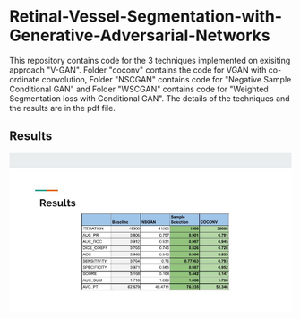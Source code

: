 # Retinal-Vessel-Segmentation-with-Generative-Adversarial-Networks
This repository contains code for the 3 techniques implemented on exisiting approach "V-GAN". Folder "coconv" contains the code for VGAN with co-ordinate convolution, Folder "NSCGAN" contains code for "Negative Sample Conditional GAN" and Folder "WSCGAN" contains code for "Weighted Segmentation loss with Conditional GAN". The details of the techniques and the results are in the pdf file.

## Results
![alt text](https://github.com/sujit-rai/Retinal-Vessel-Segmentation-with-Generative-Adversarial-Networks/blob/master/Results.jpg)
